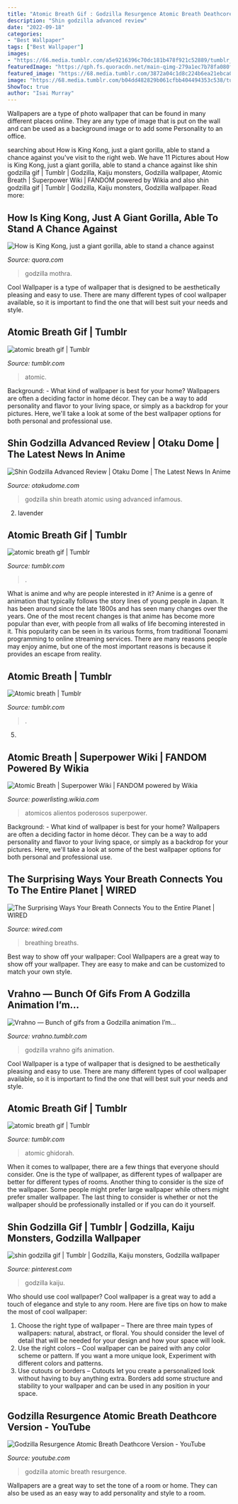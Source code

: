 ```yaml
---
title: "Atomic Breath Gif : Godzilla Resurgence Atomic Breath Deathcore Version"
description: "Shin godzilla advanced review"
date: "2022-09-18"
categories:
- "Best Wallpaper"
tags: ["Best Wallpaper"]
images:
- "https://66.media.tumblr.com/a5e9216396c70dc181b478f921c52889/tumblr_oqm5askc8B1sesp2ko6_r1_500.gifv"
featuredImage: "https://qph.fs.quoracdn.net/main-qimg-279a1ec7b78fa080fcac6bfffa2a64dd"
featured_image: "https://68.media.tumblr.com/3872a04c1d8c224b6ea21ebca073a882/tumblr_nkve83Vb821sah1hxo2_500.gif"
image: "https://68.media.tumblr.com/b04dd482829b061cfbb404494353c538/tumblr_narz5ri3Wo1qkjsuxo3_250.gif"
ShowToc: true
author: "Isai Murray"
---
```





Wallpapers are a type of photo wallpaper that can be found in many different places online. They are any type of image that is put on the wall and can be used as a background image or to add some Personality to an office.

	

		
searching about How is King Kong, just a giant gorilla, able to stand a chance against you've visit to the right web. We have 11 Pictures about How is King Kong, just a giant gorilla, able to stand a chance against like shin godzilla gif | Tumblr | Godzilla, Kaiju monsters, Godzilla wallpaper, Atomic Breath | Superpower Wiki | FANDOM powered by Wikia and also shin godzilla gif | Tumblr | Godzilla, Kaiju monsters, Godzilla wallpaper. Read more:
		
    
## How Is King Kong, Just A Giant Gorilla, Able To Stand A Chance Against

<img loading=lazy src="https://qph.fs.quoracdn.net/main-qimg-279a1ec7b78fa080fcac6bfffa2a64dd" onerror="this.onerror=null;this.src='https://tse1.mm.bing.net/th?id=OIP.J5oex7ePoID8rGv_-ipk3QAAAA&amp;pid=15.1';" alt="How is King Kong, just a giant gorilla, able to stand a chance against">

_Source: quora.com_

>godzilla mothra. 

	

Cool Wallpaper is a type of wallpaper that is designed to be aesthetically pleasing and easy to use. There are many different types of cool wallpaper available, so it is important to find the one that will best suit your needs and style.

    
## Atomic Breath Gif | Tumblr

<img loading=lazy src="https://78.media.tumblr.com/282ef4beb4596967539a09dc4d6a53f4/tumblr_pc8rby6whj1u819xco1_400.gif" onerror="this.onerror=null;this.src='https://tse1.mm.bing.net/th?id=OIP.LDKIhu6YMQN2Y9ilhO-4JgAAAA&amp;pid=15.1';" alt="atomic breath gif | Tumblr">

_Source: tumblr.com_

>atomic. 

	

Background: - What kind of wallpaper is best for your home?
Wallpapers are often a deciding factor in home décor. They can be a way to add personality and flavor to your living space, or simply as a backdrop for your pictures. Here, we'll take a look at some of the best wallpaper options for both personal and professional use.

    
## Shin Godzilla Advanced Review | Otaku Dome | The Latest News In Anime

<img loading=lazy src="http://otakudome.com/wp-content/uploads/2016/09/28431295091779.jpg" onerror="this.onerror=null;this.src='https://tse2.mm.bing.net/th?id=OIP.wZtLurkZQfwb2U7v8pHROgHaD8&amp;pid=15.1';" alt="Shin Godzilla Advanced Review | Otaku Dome | The Latest News In Anime">

_Source: otakudome.com_

>godzilla shin breath atomic using advanced infamous. 

	

2. lavender 

    
## Atomic Breath Gif | Tumblr

<img loading=lazy src="https://78.media.tumblr.com/bdb18bc02117eeaae15a2609ca939c26/tumblr_p3sd9m81LB1wzw0ebo1_500.gif" onerror="this.onerror=null;this.src='https://tse3.mm.bing.net/th?id=OIP.QXEFnV2eSJxw43zb6JXzawHaDD&amp;pid=15.1';" alt="atomic breath gif | Tumblr">

_Source: tumblr.com_

>. 

	

What is anime and why are people interested in it?
Anime is a genre of animation that typically follows the story lines of young people in Japan. It has been around since the late 1800s and has seen many changes over the years. One of the most recent changes is that anime has become more popular than ever, with people from all walks of life becoming interested in it. This popularity can be seen in its various forms, from traditional Toonami programming to online streaming services. There are many reasons people may enjoy anime, but one of the most important reasons is because it provides an escape from reality.

    
## Atomic Breath | Tumblr

<img loading=lazy src="https://68.media.tumblr.com/b04dd482829b061cfbb404494353c538/tumblr_narz5ri3Wo1qkjsuxo3_250.gif" onerror="this.onerror=null;this.src='https://tse1.mm.bing.net/th?id=OIP.WFM900WQXogr5yEFx2jRlwHaEi&amp;pid=15.1';" alt="Atomic breath | Tumblr">

_Source: tumblr.com_

>. 

	

5.

    
## Atomic Breath | Superpower Wiki | FANDOM Powered By Wikia

<img loading=lazy src="https://vignette.wikia.nocookie.net/powerlisting/images/8/81/Atomic_Breath.jpg/revision/latest?cb=20120314053203" onerror="this.onerror=null;this.src='https://tse3.mm.bing.net/th?id=OIP.CIpNbJA8AAnHz2JsSu4JswHaEg&amp;pid=15.1';" alt="Atomic Breath | Superpower Wiki | FANDOM powered by Wikia">

_Source: powerlisting.wikia.com_

>atomicos alientos poderosos superpower. 

	

Background: - What kind of wallpaper is best for your home?
Wallpapers are often a deciding factor in home décor. They can be a way to add personality and flavor to your living space, or simply as a backdrop for your pictures. Here, we'll take a look at some of the best wallpaper options for both personal and professional use.

    
## The Surprising Ways Your Breath Connects You To The Entire Planet | WIRED

<img loading=lazy src="http://www.wired.com/wp-content/uploads/2014/12/breath-ft.jpg" onerror="this.onerror=null;this.src='https://tse3.mm.bing.net/th?id=OIP.FBLt-ecawbQNCQSSVTTwMwHaEY&amp;pid=15.1';" alt="The Surprising Ways Your Breath Connects You to the Entire Planet | WIRED">

_Source: wired.com_

>breathing breaths. 

	

Best way to show off your wallpaper:
Cool Wallpapers are a great way to show off your wallpaper. They are easy to make and can be customized to match your own style.

    
## Vrahno — Bunch Of Gifs From A Godzilla Animation I’m...

<img loading=lazy src="https://66.media.tumblr.com/a5e9216396c70dc181b478f921c52889/tumblr_oqm5askc8B1sesp2ko6_r1_500.gifv" onerror="this.onerror=null;this.src='https://tse2.mm.bing.net/th?id=OIP.BmLzDTXNt9LU2jGQA_FFPAHaDt&amp;pid=15.1';" alt="Vrahno — Bunch of gifs from a Godzilla animation I’m...">

_Source: vrahno.tumblr.com_

>godzilla vrahno gifs animation. 

	

Cool Wallpaper is a type of wallpaper that is designed to be aesthetically pleasing and easy to use. There are many different types of cool wallpaper available, so it is important to find the one that will best suit your needs and style.

    
## Atomic Breath Gif | Tumblr

<img loading=lazy src="https://68.media.tumblr.com/3872a04c1d8c224b6ea21ebca073a882/tumblr_nkve83Vb821sah1hxo2_500.gif" onerror="this.onerror=null;this.src='https://tse2.mm.bing.net/th?id=OIP.fsObWKJnd4D9TbT_5agksgHaDG&amp;pid=15.1';" alt="atomic breath gif | Tumblr">

_Source: tumblr.com_

>atomic ghidorah. 

	

When it comes to wallpaper, there are a few things that everyone should consider. One is the type of wallpaper, as different types of wallpaper are better for different types of rooms. Another thing to consider is the size of the wallpaper. Some people might prefer large wallpaper while others might prefer smaller wallpaper. The last thing to consider is whether or not the wallpaper should be professionally installed or if you can do it yourself.

    
## Shin Godzilla Gif | Tumblr | Godzilla, Kaiju Monsters, Godzilla Wallpaper

<img loading=lazy src="https://i.pinimg.com/originals/c3/14/b6/c314b65229e09ab929fa5002914b6876.gif" onerror="this.onerror=null;this.src='https://tse2.mm.bing.net/th?id=OIP.OFWv9ChBPvG5Av2-S1zEJAHaDD&amp;pid=15.1';" alt="shin godzilla gif | Tumblr | Godzilla, Kaiju monsters, Godzilla wallpaper">

_Source: pinterest.com_

>godzilla kaiju. 

	

Who should use cool wallpaper?
Cool wallpaper is a great way to add a touch of elegance and style to any room. Here are five tips on how to make the most of cool wallpaper: 
1) Choose the right type of wallpaper – There are three main types of wallpapers: natural, abstract, or floral. You should consider the level of detail that will be needed for your design and how your space will look. 
2) Use the right colors – Cool wallpaper can be paired with any color scheme or pattern. If you want a more unique look, Experiment with different colors and patterns. 
3) Use cutouts or borders – Cutouts let you create a personalized look without having to buy anything extra. Borders add some structure and stability to your wallpaper and can be used in any position in your space.

    
## Godzilla Resurgence Atomic Breath Deathcore Version - YouTube

<img loading=lazy src="https://i.ytimg.com/vi/p71X5XTWIg0/maxresdefault.jpg" onerror="this.onerror=null;this.src='https://tse2.mm.bing.net/th?id=OIP.wdPpS1C1FxzUAYqqwDFQ_wHaEK&amp;pid=15.1';" alt="Godzilla Resurgence Atomic Breath Deathcore Version - YouTube">

_Source: youtube.com_

>godzilla atomic breath resurgence. 

	

Wallpapers are a great way to set the tone of a room or home. They can also be used as an easy way to add personality and style to a room.

